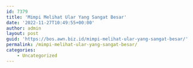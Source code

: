 ```yaml
---
id: 7379
title: 'Mimpi Melihat Ular Yang Sangat Besar'
date: '2022-11-27T10:49:55+00:00'
author: admin
layout: post
guid: 'https://bos.awn.biz.id/mimpi-melihat-ular-yang-sangat-besar/'
permalink: /mimpi-melihat-ular-yang-sangat-besar/
categories:
    - Uncategorized
---
```


